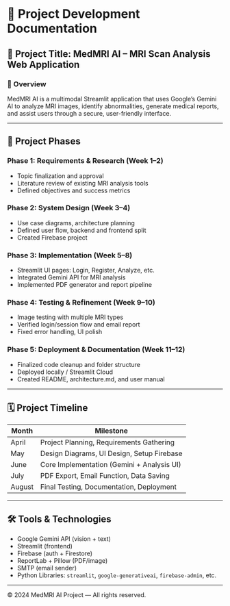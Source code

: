 # 📘 Project Development Documentation

## 🧠 Project Title: MedMRI AI – MRI Scan Analysis Web Application

### 📌 Overview
MedMRI AI is a multimodal Streamlit application that uses Google’s Gemini AI to analyze MRI images, identify abnormalities, generate medical reports, and assist users through a secure, user-friendly interface.

---

## 🔄 Project Phases

### Phase 1: Requirements & Research (Week 1–2)
- Topic finalization and approval
- Literature review of existing MRI analysis tools
- Defined objectives and success metrics

### Phase 2: System Design (Week 3–4)
- Use case diagrams, architecture planning
- Defined user flow, backend and frontend split
- Created Firebase project

### Phase 3: Implementation (Week 5–8)
- Streamlit UI pages: Login, Register, Analyze, etc.
- Integrated Gemini API for MRI analysis
- Implemented PDF generator and report pipeline

### Phase 4: Testing & Refinement (Week 9–10)
- Image testing with multiple MRI types
- Verified login/session flow and email report
- Fixed error handling, UI polish

### Phase 5: Deployment & Documentation (Week 11–12)
- Finalized code cleanup and folder structure
- Deployed locally / Streamlit Cloud
- Created README, architecture.md, and user manual

---

## 🗓️ Project Timeline

| Month        | Milestone                               |
|--------------|------------------------------------------|
| April        | Project Planning, Requirements Gathering |
| May          | Design Diagrams, UI Design, Setup Firebase |
| June         | Core Implementation (Gemini + Analysis UI) |
| July         | PDF Export, Email Function, Data Saving  |
| August       | Final Testing, Documentation, Deployment  |

---

## 🛠 Tools & Technologies

- Google Gemini API (vision + text)
- Streamlit (frontend)
- Firebase (auth + Firestore)
- ReportLab + Pillow (PDF/image)
- SMTP (email sender)
- Python Libraries: `streamlit`, `google-generativeai`, `firebase-admin`, etc.

---

© 2024 MedMRI AI Project — All rights reserved.
